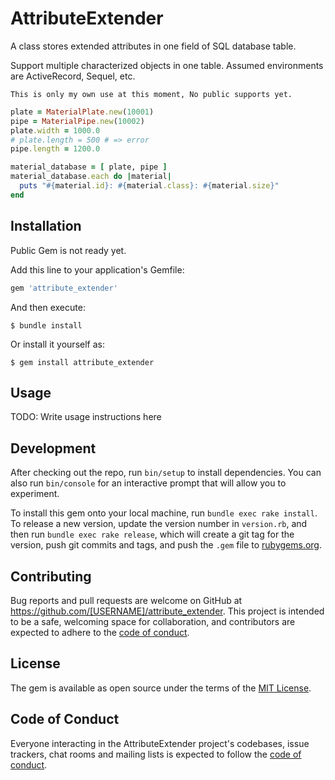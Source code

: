 # AttributeExtender

A class stores extended attributes in one field of SQL database table.

Support multiple characterized objects in one table. Assumed environments are ActiveRecord, Sequel, etc.

```
This is only my own use at this moment, No public supports yet.
```

```ruby
plate = MaterialPlate.new(10001)
pipe = MaterialPipe.new(10002)
plate.width = 1000.0
# plate.length = 500 # => error
pipe.length = 1200.0

material_database = [ plate, pipe ]
material_database.each do |material|
  puts "#{material.id}: #{material.class}: #{material.size}"
end
```

## Installation

Public Gem is not ready yet.

Add this line to your application's Gemfile:

```ruby
gem 'attribute_extender'
```

And then execute:

    $ bundle install

Or install it yourself as:

    $ gem install attribute_extender

## Usage

TODO: Write usage instructions here

## Development

After checking out the repo, run `bin/setup` to install dependencies. You can also run `bin/console` for an interactive prompt that will allow you to experiment.

To install this gem onto your local machine, run `bundle exec rake install`. To release a new version, update the version number in `version.rb`, and then run `bundle exec rake release`, which will create a git tag for the version, push git commits and tags, and push the `.gem` file to [rubygems.org](https://rubygems.org).

## Contributing

Bug reports and pull requests are welcome on GitHub at https://github.com/[USERNAME]/attribute_extender. This project is intended to be a safe, welcoming space for collaboration, and contributors are expected to adhere to the [code of conduct](https://github.com/[USERNAME]/attribute_extender/blob/master/CODE_OF_CONDUCT.md).


## License

The gem is available as open source under the terms of the [MIT License](https://opensource.org/licenses/MIT).

## Code of Conduct

Everyone interacting in the AttributeExtender project's codebases, issue trackers, chat rooms and mailing lists is expected to follow the [code of conduct](https://github.com/[USERNAME]/attribute_extender/blob/master/CODE_OF_CONDUCT.md).
